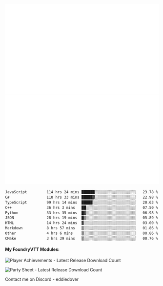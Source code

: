 
![](https://raw.githubusercontent.com/eddiedover/ghstats/master/generated/overview.svg)
![](https://raw.githubusercontent.com/eddiedover/ghstats/master/generated/languages.svg)

<!--START_SECTION:waka-->

```txt
JavaScript         114 hrs 24 mins ██████░░░░░░░░░░░░░░░░░░░   23.78 %
C#                 110 hrs 33 mins █████▓░░░░░░░░░░░░░░░░░░░   22.98 %
TypeScript         99 hrs 14 mins  █████░░░░░░░░░░░░░░░░░░░░   20.63 %
C++                36 hrs 3 mins   ██░░░░░░░░░░░░░░░░░░░░░░░   07.50 %
Python             33 hrs 35 mins  █▓░░░░░░░░░░░░░░░░░░░░░░░   06.98 %
JSON               28 hrs 19 mins  █▒░░░░░░░░░░░░░░░░░░░░░░░   05.89 %
HTML               14 hrs 24 mins  ▓░░░░░░░░░░░░░░░░░░░░░░░░   03.00 %
Markdown           8 hrs 57 mins   ▒░░░░░░░░░░░░░░░░░░░░░░░░   01.86 %
Other              4 hrs 6 mins    ▒░░░░░░░░░░░░░░░░░░░░░░░░   00.86 %
CMake              3 hrs 39 mins   ▒░░░░░░░░░░░░░░░░░░░░░░░░   00.76 %
```

<!--END_SECTION:waka-->

#### My FoundryVTT Modules:

  ![Player Achievements - Latest Release Download Count](https://img.shields.io/badge/dynamic/json?label=Player%20Achievements%20-%20Downloads@latest&query=assets%5B1%5D.download_count&url=https%3A%2F%2Fapi.github.com%2Frepos%2FEddieDover%2Ffvtt-player-achievements%2Freleases%2Flatest)

  ![Party Sheet - Latest Release Download Count](https://img.shields.io/badge/dynamic/json?label=Party%20Sheet%20-%20Downloads@latest&query=assets%5B1%5D.download_count&url=https%3A%2F%2Fapi.github.com%2Frepos%2FEddieDover%2Ffvtt-party-sheet%2Freleases%2Flatest)

<a rel="me" href="https://techhub.social/@EddieDover"></a>

Contact me on Discord - eddiedover
